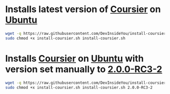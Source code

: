 # Installs latest version of [Coursier](https://get-coursier.io/) on [Ubuntu](https://www.ubuntu.com/)

```bash
wget -q https://raw.githubusercontent.com/DevInsideYou/install-coursier/master/install-coursier.sh
sudo chmod +x install-coursier.sh install-coursier.sh
```

# Installs [Coursier](https://get-coursier.io/) on [Ubuntu](https://www.ubuntu.com/) with version set manually to [2.0.0-RC3-2](https://get-coursier.io/versions)

```bash
wget -q https://raw.githubusercontent.com/DevInsideYou/install-coursier/master/install-coursier.sh
sudo chmod +x install-coursier.sh install-coursier.sh 2.0.0-RC3-2
```
